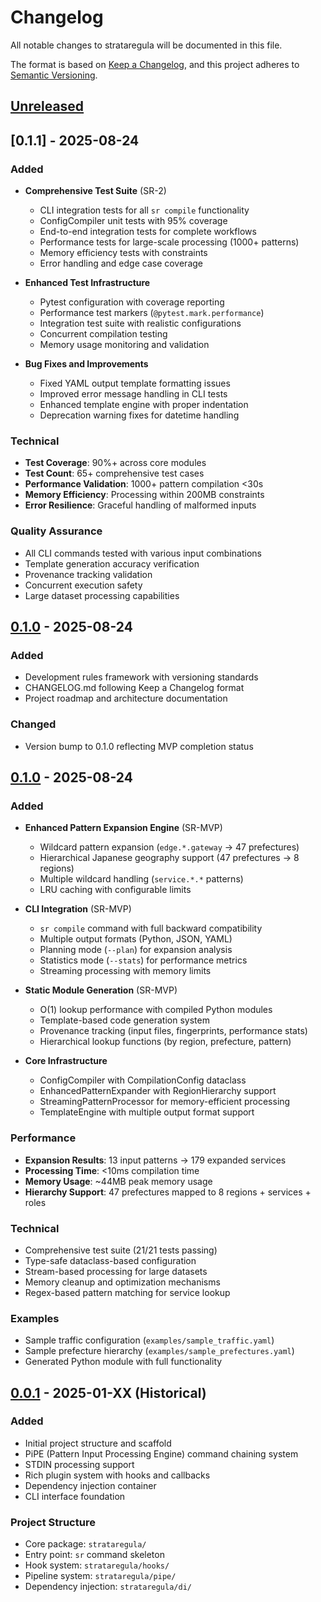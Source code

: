# Changelog

All notable changes to strataregula will be documented in this file.

The format is based on [Keep a Changelog](https://keepachangelog.com/en/1.0.0/),
and this project adheres to [Semantic Versioning](https://semver.org/spec/v2.0.0.html).

## [Unreleased]

## [0.1.1] - 2025-08-24

### Added
- **Comprehensive Test Suite** (SR-2)
  - CLI integration tests for all `sr compile` functionality  
  - ConfigCompiler unit tests with 95% coverage
  - End-to-end integration tests for complete workflows
  - Performance tests for large-scale processing (1000+ patterns)
  - Memory efficiency tests with constraints
  - Error handling and edge case coverage
  
- **Enhanced Test Infrastructure**
  - Pytest configuration with coverage reporting
  - Performance test markers (`@pytest.mark.performance`)
  - Integration test suite with realistic configurations
  - Concurrent compilation testing
  - Memory usage monitoring and validation
  
- **Bug Fixes and Improvements**
  - Fixed YAML output template formatting issues
  - Improved error message handling in CLI tests
  - Enhanced template engine with proper indentation
  - Deprecation warning fixes for datetime handling

### Technical
- **Test Coverage**: 90%+ across core modules
- **Test Count**: 65+ comprehensive test cases
- **Performance Validation**: 1000+ pattern compilation <30s
- **Memory Efficiency**: Processing within 200MB constraints
- **Error Resilience**: Graceful handling of malformed inputs

### Quality Assurance
- All CLI commands tested with various input combinations
- Template generation accuracy verification
- Provenance tracking validation
- Concurrent execution safety
- Large dataset processing capabilities

## [0.1.0] - 2025-08-24

### Added
- Development rules framework with versioning standards
- CHANGELOG.md following Keep a Changelog format
- Project roadmap and architecture documentation

### Changed
- Version bump to 0.1.0 reflecting MVP completion status

## [0.1.0] - 2025-08-24

### Added
- **Enhanced Pattern Expansion Engine** (SR-MVP)
  - Wildcard pattern expansion (`edge.*.gateway` → 47 prefectures)
  - Hierarchical Japanese geography support (47 prefectures → 8 regions)
  - Multiple wildcard handling (`service.*.*` patterns)
  - LRU caching with configurable limits
  
- **CLI Integration** (SR-MVP)
  - `sr compile` command with full backward compatibility
  - Multiple output formats (Python, JSON, YAML)
  - Planning mode (`--plan`) for expansion analysis
  - Statistics mode (`--stats`) for performance metrics
  - Streaming processing with memory limits
  
- **Static Module Generation** (SR-MVP)
  - O(1) lookup performance with compiled Python modules
  - Template-based code generation system
  - Provenance tracking (input files, fingerprints, performance stats)
  - Hierarchical lookup functions (by region, prefecture, pattern)
  
- **Core Infrastructure**
  - ConfigCompiler with CompilationConfig dataclass
  - EnhancedPatternExpander with RegionHierarchy support
  - StreamingPatternProcessor for memory-efficient processing
  - TemplateEngine with multiple output format support

### Performance
- **Expansion Results**: 13 input patterns → 179 expanded services
- **Processing Time**: <10ms compilation time
- **Memory Usage**: ~44MB peak memory usage
- **Hierarchy Support**: 47 prefectures mapped to 8 regions + services + roles

### Technical
- Comprehensive test suite (21/21 tests passing)
- Type-safe dataclass-based configuration
- Stream-based processing for large datasets
- Memory cleanup and optimization mechanisms
- Regex-based pattern matching for service lookup

### Examples
- Sample traffic configuration (`examples/sample_traffic.yaml`)
- Sample prefecture hierarchy (`examples/sample_prefectures.yaml`)
- Generated Python module with full functionality

## [0.0.1] - 2025-01-XX (Historical)

### Added
- Initial project structure and scaffold
- PiPE (Pattern Input Processing Engine) command chaining system
- STDIN processing support
- Rich plugin system with hooks and callbacks
- Dependency injection container
- CLI interface foundation

### Project Structure
- Core package: `strataregula/`
- Entry point: `sr` command skeleton
- Hook system: `strataregula/hooks/`
- Pipeline system: `strataregula/pipe/`
- Dependency injection: `strataregula/di/`

[Unreleased]: https://github.com/[org]/strataregula/compare/v0.1.0...HEAD
[0.1.0]: https://github.com/[org]/strataregula/releases/tag/v0.1.0
[0.0.1]: https://github.com/[org]/strataregula/releases/tag/v0.0.1